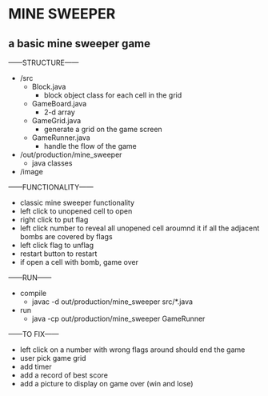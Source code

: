 # MINE SWEEPER

## a basic mine sweeper game

——STRUCTURE——
- /src
	- Block.java
		- block object class for each cell in the grid
	- GameBoard.java
		- 2-d array
	- GameGrid.java
		- generate a grid on the game screen
	- GameRunner.java
		- handle the flow of the game
- /out/production/mine_sweeper
	- java classes
- /image


——FUNCTIONALITY——
- classic mine sweeper functionality
- left click to unopened cell to open
- right click to put flag
- left click number to reveal all unopened cell aroumnd it if all the adjacent bombs 	are covered by flags
- left click flag to unflag
- restart button to restart
- if open a cell with bomb, game over


——RUN——
- compile
  - javac -d out/production/mine_sweeper src/*.java
- run
  - java -cp out/production/mine_sweeper GameRunner


——TO FIX——
- left click on a number with wrong flags around should end the game
- user pick game grid
- add timer
- add a record of best score
- add a picture to display on game over (win and lose)
